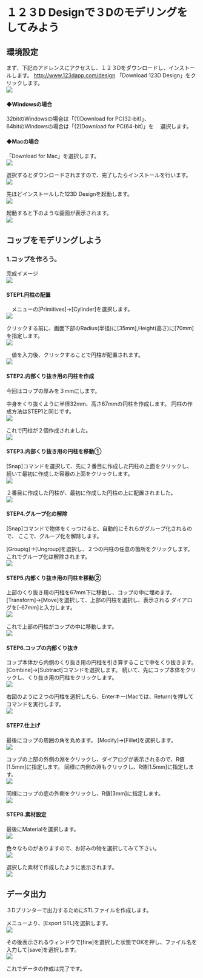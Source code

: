 # １２３D Designで３Dのモデリングをしてみよう

## 環境設定


まず、下記のアドレンスにアクセスし、１２３Dをダウンロードし、インストールします。
http://www.123dapp.com/design
「Download 123D Design」をクリックします。
<br>
![](3d-2-01.png)



#### ◆Windowsの場合


32bitのWindowsの場合は「(1)Download for PC(32-bit)」、<br>
64bitのWindowsの場合は「(2)Download for PC(64-bit)」を
　選択します。

#### ◆Macの場合


「Download for Mac」を選択します。
<br>
![](3d-2-02.png)


選択するとダウンロードされますので、完了したらインストールを行います。
<br>
![](3d-2-03.png)


先ほどインストールした123D Designを起動します。
<br>
![](3d-2-04.png)

起動すると下のような画面が表示されます。
<br>
![](3d-2-05.png)




## コップをモデリングしよう


### 1.コップを作ろう。


完成イメージ
<br>
![](3d-2-06.png)

#### STEP1.円柱の配置

　メニューの[Primitives]→[Cylinder]を選択します。
<br>
![](3d-2-07.png)


  クリックする前に、画面下部のRadius(半径)に[35mm],Height(高さ)に[70mm]を指定します。
<br>
![](3d-2-08.png)

　値を入力後、クリックすることで円柱が配置されます。
<br>
![](3d-2-10.png)

#### STEP2.内部くり抜き用の円柱を作成

今回はコップの厚みを３mmにします。

中身をくり抜くように半径32mm、高さ67mmの円柱を作成します。
円柱の作成方法はSTEP1と同じです。
<br>
![](3d-2-11.png)

これで円柱が２個作成されました。
<br>
![](3d-2-12.png)


#### STEP3.内部くり抜き用の円柱を移動①

[Snap]コマンドを選択して、先に２番目に作成した円柱の上面をクリックし、
続いて最初に作成した容器の上面をクリックします。
<br>
![](3d-2-12.png)

２番目に作成した円柱が、最初に作成した円柱の上に配置されました。
<br>
![](3d-2-13.png)


#### STEP4.グループ化の解除

[Snap]コマンドで物体をくっつけると、自動的にそれらがグループ化されるので、
ここで、グループ化を解除します。

[Groupig]→[Ungroup]を選択し、２つの円柱の任意の箇所をクリックします。
これでグループ化は解除されます。
<br>
![](3d-2-14.png)


#### STEP5.内部くり抜き用の円柱を移動②

上部のくり抜き用の円柱を67mm下に移動し、コップの中に埋めます。
[Transform]→[Move]を選択して、上部の円柱を選択し、表示される
ダイアログを[-67mm]と入力します。
<br>
![](3d-2-15.png)


これで上部の円柱がコップの中に移動します。
<br>
![](3d-2-16.png)

#### STEP6.コップの内部くり抜き

コップ本体から内側のくり抜き用の円柱を引き算することで中をくり抜きます。
[Combine]→[Subtract]コマンドを選択します。
続いて、先にコップ本体をクリックし、くり抜き用の円柱をクリックします。
<br>
![](3d-2-17.png)

右図のように２つの円柱を選択したら、Enterキー(Macでは、Return)を押して
コマンドを実行します。
<br>
![](3d-2-18.png)


#### STEP7.仕上げ

最後にコップの周囲の角を丸めます。
[Modify]→[Fillet]を選択します。
<br>
![](3d-2-19.png)

コップの上部の外側の淵をクリックし、ダイアログが表示されるので、R値[1.5mm]に指定します。
同様に内側の淵もクリックし、R値[1.5mm]に指定します。
<br>
![](3d-2-20.png)


同様にコップの底の外側をクリックし、R値[3mm]に指定します。
<br>
![](3d-2-21.png)

#### STEP8.素材設定

最後にMaterialを選択します。
<br>
![](3d-2-22.png)

色々なものがありますので、お好みの物を選択してみて下さい。
<br>
![](3d-2-23.png)

選択した素材で作成したように表示されます。
<br>
![](3d-2-24.png)

## データ出力

３Dプリンターで出力するためにSTLファイルを作成します。

メニューより、[Export STL]を選択します。
<br>
![](3d-2-25.png)

その後表示されるウィンドウで[fine]を選択した状態でOKを押し、ファイル名を入力して[save]を選択します。
<br>
![](3d-2-26.png)

これでデータの作成は完了です。